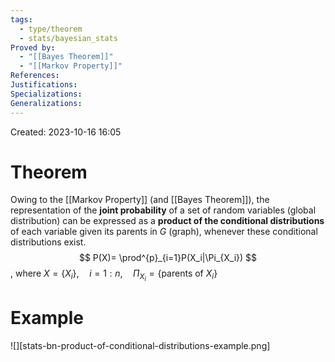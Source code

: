 ```yaml
---
tags:
  - type/theorem
  - stats/bayesian_stats
Proved by:
  - "[[Bayes Theorem]]"
  - "[[Markov Property]]"
References: 
Justifications: 
Specializations: 
Generalizations:
---
```

Created: 2023-10-16 16:05
# Theorem

Owing to the [[Markov Property]] (and [[Bayes Theorem]]), the representation of the **joint probability** of a set of random variables (global distribution) can be expressed as a **product of the conditional distributions** of each variable given its parents in $G$ (graph), whenever these conditional distributions exist.
$$ P(X)= \prod^{p}_{i=1}P(X_i|\Pi_{X_i}) $$
, where $X = \{X_i\},\quad i=1:n, \quad \Pi_{X_i} = \{\text{parents of } X_i\}$  

# Example

![][stats-bn-product-of-conditional-distributions-example.png]
